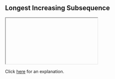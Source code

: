 ##  Longest Increasing Subsequence 

<iframe></iframe>

Click [here](Explanation.md) for an explanation.

